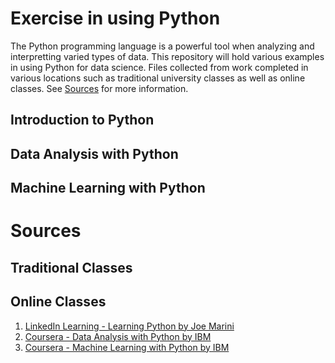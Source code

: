 # Exercise in using Python

The Python programming language is a powerful tool when analyzing and interpretting varied types of data. This repository will hold various examples in using Python for data science. Files collected from work completed in various locations such as traditional university classes as well as online classes. See [Sources](#source) for more information.

## Introduction to Python

## Data Analysis with Python

## Machine Learning with Python

# Sources
<a name="source"></a>
## Traditional Classes



## Online Classes

 1. [LinkedIn Learning - Learning Python by Joe Marini](https://www.linkedin.com/learning/learning-python-2/welcome?u=50850177)
 2. [Coursera - Data Analysis with Python by IBM](https://www.coursera.org/learn/data-analysis-with-python/home/welcome)
 3. [Coursera - Machine Learning with Python by IBM](https://www.coursera.org/learn/machine-learning-with-python/home/welcome)

 
